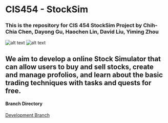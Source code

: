 # CIS454 - StockSim 
### This is the repository for CIS 454 StockSim Project by Chih-Chia Chen, Dayong Gu, Haochen Lin, David Liu, Yiming Zhou ###
![alt text](https://github.com/walper/CIS454-StuckSim/blob/Production/images/logo.png)
![alt text](https://github.com/walper/CIS454-StuckSim/blob/Production/images/22cb96158d73f53cce2027d63d70fb6.png)
## We aim to develop a online Stock Simulator that can allow users to buy and sell stocks, create and manage profolios, and learn about the basic trading techniques with tasks and quests for free. ##

#### Branch Directory ####

[Development Branch](https://github.com/walper/CIS454-investmentWeb/blob/Development/README.md "Go to Development Branch")
